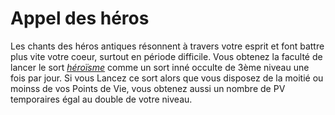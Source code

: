 # Appel des héros

<p><span id="ctl00_MainContent_DetailedOutput">Les chants des héros antiques résonnent à travers votre esprit et font battre plus vite votre coeur, surtout en période difficile. Vous obtenez la faculté de lancer le sort <a href="https://2e.aonprd.com/Spells.aspx?ID=149"><em>héroïsme</em></a> comme un sort inné occulte de 3ème niveau une fois par jour. Si vous Lancez ce sort alors que vous disposez de la moitié ou moinss de vos Points de Vie, vous obtenez aussi un nombre de PV temporaires égal au double de votre niveau.&nbsp;</span></p>